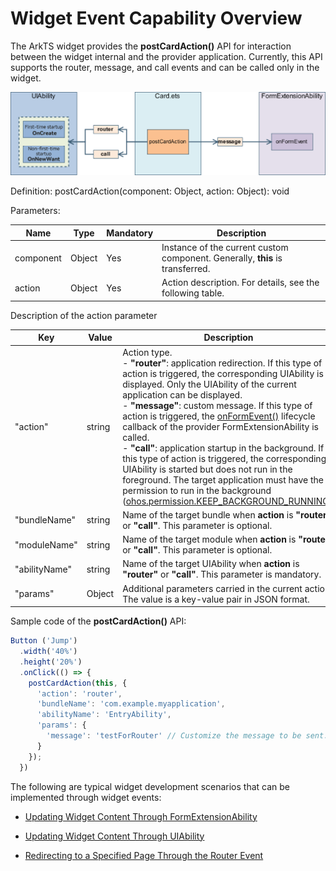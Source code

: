 # Widget Event Capability Overview


The ArkTS widget provides the **postCardAction()** API for interaction between the widget internal and the provider application. Currently, this API supports the router, message, and call events and can be called only in the widget.


![WidgetPostCardAction](figures/WidgetPostCardAction.png)


Definition: postCardAction(component: Object, action: Object): void


Parameters:


| Name| Type| Mandatory| Description|
| -------- | -------- | -------- | -------- |
| component | Object | Yes| Instance of the current custom component. Generally, **this** is transferred.|
| action | Object | Yes| Action description. For details, see the following table.|


Description of the action parameter


| **Key** | **Value** | Description|
| -------- | -------- | -------- |
| "action" | string | Action type.<br>- **"router"**: application redirection. If this type of action is triggered, the corresponding UIAbility is displayed. Only the UIAbility of the current application can be displayed.<br>- **"message"**: custom message. If this type of action is triggered, the [onFormEvent()](../reference/apis/js-apis-app-form-formExtensionAbility.md#onformevent) lifecycle callback of the provider FormExtensionAbility is called.<br>- **"call"**: application startup in the background. If this type of action is triggered, the corresponding UIAbility is started but does not run in the foreground. The target application must have the permission to run in the background ([ohos.permission.KEEP_BACKGROUND_RUNNING](../security/permission-list.md#ohospermissionkeep_background_running)).|
| "bundleName" | string | Name of the target bundle when **action** is **"router"** or **"call"**. This parameter is optional.|
| "moduleName" | string | Name of the target module when **action** is **"router"** or **"call"**. This parameter is optional.|
| "abilityName" | string | Name of the target UIAbility when **action** is **"router"** or **"call"**. This parameter is mandatory.|
| "params" | Object | Additional parameters carried in the current action. The value is a key-value pair in JSON format.|


Sample code of the **postCardAction()** API:



```typescript
Button ('Jump')
  .width('40%')
  .height('20%')
  .onClick(() => {
    postCardAction(this, {
      'action': 'router',
      'bundleName': 'com.example.myapplication',
      'abilityName': 'EntryAbility',
      'params': {
        'message': 'testForRouter' // Customize the message to be sent.
      }
    });
  })
```


The following are typical widget development scenarios that can be implemented through widget events:


- [Updating Widget Content Through FormExtensionAbility](arkts-ui-widget-event-formextensionability.md)

- [Updating Widget Content Through UIAbility](arkts-ui-widget-event-uiability.md)

- [Redirecting to a Specified Page Through the Router Event](arkts-ui-widget-event-router.md)
